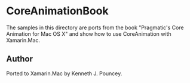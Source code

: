 CoreAnimationBook
=================

The samples in this directory are ports from the book "Pragmatic's Core Animation for Mac OS X" and show how to use CoreAnimation with Xamarin.Mac.

Author
------ 

Ported to Xamarin.Mac by Kenneth J. Pouncey.